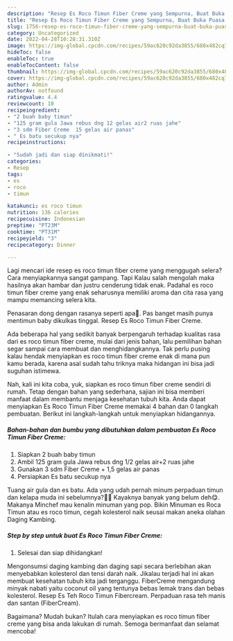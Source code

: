 ```yaml
---
description: "Resep Es Roco Timun Fiber Creme yang Sempurna, Buat Buka Puasa Bisa Manjain Lidah"
title: "Resep Es Roco Timun Fiber Creme yang Sempurna, Buat Buka Puasa Bisa Manjain Lidah"
slug: 1756-resep-es-roco-timun-fiber-creme-yang-sempurna-buat-buka-puasa-bisa-manjain-lidah
category: Uncategorized
date: 2022-04-28T10:28:31.310Z
image: https://img-global.cpcdn.com/recipes/59ac620c92da3855/680x482cq70/es-roco-timun-fiber-creme-foto-resep-utama.jpg
hideToc: false
enableToc: true
enableTocContent: false
thumbnail: https://img-global.cpcdn.com/recipes/59ac620c92da3855/680x482cq70/es-roco-timun-fiber-creme-foto-resep-utama.jpg
cover: https://img-global.cpcdn.com/recipes/59ac620c92da3855/680x482cq70/es-roco-timun-fiber-creme-foto-resep-utama.jpg
author: Admin
authorAv: notfound
ratingvalue: 4.4
reviewcount: 10
recipeingredient:
- "2 buah baby timun"
- "125 gram gula Jawa rebus dng 12 gelas air2 ruas jahe"
- "3 sdm Fiber Creme  15 gelas air panas"
- " Es batu secukup nya"
recipeinstructions:

- "Sudah jadi dan siap dinikmati!"
categories:
- Resep
tags:
- es
- roco
- timun

katakunci: es roco timun 
nutrition: 136 calories
recipecuisine: Indonesian
preptime: "PT23M"
cooktime: "PT31M"
recipeyield: "3"
recipecategory: Dinner

---
```



Lagi mencari ide resep es roco timun fiber creme yang menggugah selera? Cara menyiapkannya sangat gampang. Tapi Kalau salah mengolah maka hasilnya akan hambar dan justru cenderung tidak enak. Padahal es roco timun fiber creme yang enak seharusnya memiliki aroma dan cita rasa yang mampu memancing selera kita.


Penasaran dong dengan rasanya seperti apa🤔. Pas banget masih punya mentimun baby dikulkas tinggal. Resep Es Roco Timun Fiber Creme.

Ada beberapa hal yang sedikit banyak berpengaruh terhadap kualitas rasa dari es roco timun fiber creme, mulai dari jenis bahan, lalu pemilihan bahan segar sampai cara membuat dan menghidangkannya. Tak perlu pusing kalau hendak menyiapkan es roco timun fiber creme enak di mana pun kamu berada, karena asal sudah tahu triknya maka hidangan ini bisa jadi suguhan istimewa.


Nah, kali ini kita coba, yuk, siapkan es roco timun fiber creme sendiri di rumah. Tetap dengan bahan yang sederhana, sajian ini bisa memberi manfaat dalam membantu menjaga kesehatan tubuh kita. Anda dapat menyiapkan Es Roco Timun Fiber Creme memakai 4 bahan dan 0 langkah pembuatan. Berikut ini langkah-langkah untuk menyiapkan hidangannya.

<!--inarticleads1-->

##### Bahan-bahan dan bumbu yang dibutuhkan dalam pembuatan Es Roco Timun Fiber Creme:

1. Siapkan 2 buah baby timun
1. Ambil 125 gram gula Jawa rebus dng 1/2 gelas air+2 ruas jahe
1. Gunakan 3 sdm Fiber Creme + 1,5 gelas air panas
1. Persiapkan  Es batu secukup nya


Tuang air gula dan es batu. Ada yang udah pernah minum perpaduan timun dan kelapa muda ini sebelumnya?🥒🥥 Kayaknya banyak yang belum deh😋. Makanya Minchef mau kenalin minuman yang pop. Bikin Minuman es Roca Timun atau es roco timun, cegah kolesterol naik seusai makan aneka olahan Daging Kambing. 

<!--inarticleads2-->

##### Step by step untuk buat Es Roco Timun Fiber Creme:


1. Selesai dan siap dihidangkan!

Mengonsumsi daging kambing dan daging sapi secara berlebihan akan menyebabkan kolesterol dan tensi darah naik. Jikalau terjadi hal ini akan membuat kesehatan tubuh kita jadi terganggu. FiberCreme mengandung minyak nabati yaitu coconut oil yang tentunya bebas lemak trans dan bebas kolesterol. Resep Es Teh Roco Timun Fibercream. Perpaduan rasa teh manis dan santan (FiberCream). 

Bagaimana? Mudah bukan? Itulah cara menyiapkan es roco timun fiber creme yang bisa anda lakukan di rumah. Semoga bermanfaat dan selamat mencoba!
